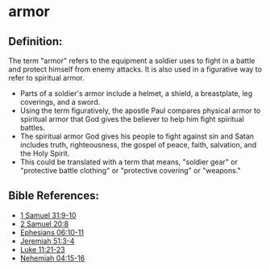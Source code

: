 # armor #

## Definition: ##

The term "armor" refers to the equipment a soldier uses to fight in a battle and protect himself from enemy attacks. It is also used in a figurative way to refer to spiritual armor.

* Parts of a soldier's armor include a helmet, a shield, a breastplate, leg coverings, and a sword.
* Using the term figuratively, the apostle Paul compares physical armor to spiritual armor that God gives the believer to help him fight spiritual battles.
* The spiritual armor God gives his people to fight against sin and Satan includes truth, righteousness, the gospel of peace, faith, salvation, and the Holy Spirit.
* This could be translated with a term that means, "soldier gear" or "protective battle clothing" or "protective covering" or "weapons."



## Bible References: ##

* [1 Samuel 31:9-10](en/tn/1sa/help/31/09)
* [2 Samuel 20:8](en/tn/2sa/help/20/08)
* [Ephesians 06:10-11](en/tn/eph/help/06/10)
* [Jeremiah 51:3-4](en/tn/jer/help/51/03)
* [Luke 11:21-23](en/tn/luk/help/11/21)
* [Nehemiah 04:15-16](en/tn/neh/help/04/15)